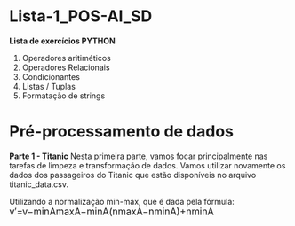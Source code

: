 # Lista-1_POS-AI_SD
<b>Lista de exercícios PYTHON</b>
<ol>
  <li>Operadores aritiméticos</li>
  <li>Operadores Relacionais</li>
  <li>Condicionantes</li>
  <li>Listas / Tuplas</li>
  <li>Formatação de strings</li>
 </ol>

# Pré-processamento de dados
<b>Parte 1 - Titanic</b>
Nesta primeira parte, vamos focar principalmente nas tarefas de limpeza e transformação de dados. Vamos utilizar novamente os dados dos passageiros do Titanic que estão disponíveis no arquivo titanic_data.csv.

Utilizando a normalização min-max, que é dada pela fórmula:
<big>v′=v−minAmaxA−minA(nmaxA−nminA)+nminA</big>
